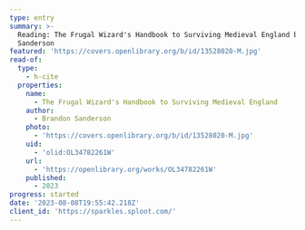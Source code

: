 ```yaml
---
type: entry
summary: >-
  Reading: The Frugal Wizard's Handbook to Surviving Medieval England by Brandon
  Sanderson
featured: 'https://covers.openlibrary.org/b/id/13528020-M.jpg'
read-of:
  type:
    - h-cite
  properties:
    name:
      - The Frugal Wizard's Handbook to Surviving Medieval England
    author:
      - Brandon Sanderson
    photo:
      - 'https://covers.openlibrary.org/b/id/13528020-M.jpg'
    uid:
      - 'olid:OL34782261W'
    url:
      - 'https://openlibrary.org/works/OL34782261W'
    published:
      - 2023
progress: started
date: '2023-08-08T19:55:42.218Z'
client_id: 'https://sparkles.sploot.com/'
---
```


